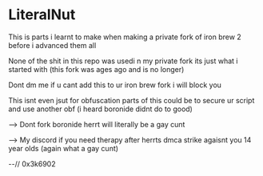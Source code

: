# LiteralNut
This is parts i learnt to make when making a private fork of iron brew 2 before i advanced them all

None of the shit in this repo was usedi n my private fork its just what i started with (this fork was ages ago and is no longer)

Dont dm me if u cant add this to ur iron brew fork i will block you

This isnt even jsut for obfuscation parts of this could be to secure ur script and use another obf (i heard boronide didnt do to good)

--> Dont fork boronide herrt will literally be a gay cunt

--> My discord if you need therapy after herrts dmca strike agaisnt you 14 year olds (again what a gay cunt)

--// 0x3k6902
